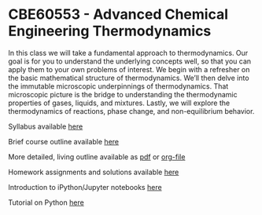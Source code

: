 # CBE60553 - Advanced Chemical Engineering Thermodynamics

In this class we will take a fundamental approach to thermodynamics. Our goal is for you to understand the underlying concepts well, so that you can apply them to your own problems of interest. We begin with a refresher on the basic mathematical structure of thermodynamics. We’ll then delve into the immutable microscopic underpinnings of thermodynamics. That microscopic picture is the bridge to understanding the thermodynamic properties of gases, liquids, and mixtures. Lastly, we will explore the thermodynamics of reactions, phase change, and non-equilibrium behavior.

Syllabus available [here](./syllabus-Fa17.org)

Brief course outline available [here](./lectures.org)

More detailed, living outline available as [pdf](./Outline/CHE30324-outline.pdf) or [org-file](./Outline/CBE60553-outline.org)

Homework assignments and solutions available [here](./homework.org)

Introduction to iPython/Jupyter notebooks [here](http://nbviewer.jupyter.org/github/jckantor/CBE20255/blob/master/notebooks/Getting%20Started%20with%20IPython.ipynb)

Tutorial on Python [here](./Resources/Python+Tutorial-Template.ipynb)
